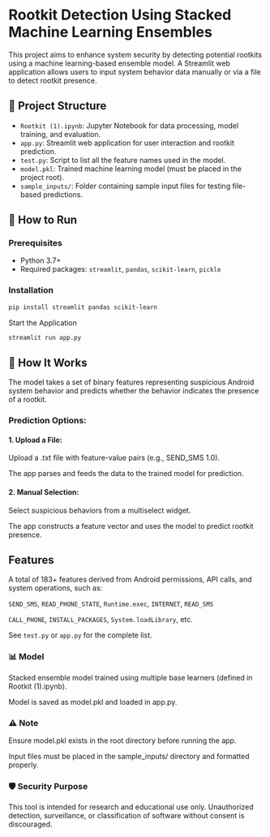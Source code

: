 # Rootkit Detection Using Stacked Machine Learning Ensembles

This project aims to enhance system security by detecting potential rootkits using a machine learning-based ensemble model. A Streamlit web application allows users to input system behavior data manually or via a file to detect rootkit presence.

## 📁 Project Structure

- `Rootkit (1).ipynb`: Jupyter Notebook for data processing, model training, and evaluation.
- `app.py`: Streamlit web application for user interaction and rootkit prediction.
- `test.py`: Script to list all the feature names used in the model.
- `model.pkl`: Trained machine learning model (must be placed in the project root).
- `sample_inputs/`: Folder containing sample input files for testing file-based predictions.

## 🚀 How to Run

### Prerequisites

- Python 3.7+
- Required packages: `streamlit`, `pandas`, `scikit-learn`, `pickle`

### Installation

```bash
pip install streamlit pandas scikit-learn
```
Start the Application
```bash
streamlit run app.py
```
## 🧠 How It Works
The model takes a set of binary features representing suspicious Android system behavior and predicts whether the behavior indicates the presence of a rootkit.

### Prediction Options:
#### 1. Upload a File:

Upload a .txt file with feature-value pairs (e.g., SEND_SMS 1.0).

The app parses and feeds the data to the trained model for prediction.

#### 2. Manual Selection:

Select suspicious behaviors from a multiselect widget.

The app constructs a feature vector and uses the model to predict rootkit presence.

## Features
A total of 183+ features derived from Android permissions, API calls, and system operations, such as:

`SEND_SMS`, `READ_PHONE_STATE`, `Runtime.exec`, `INTERNET`, `READ_SMS`

`CALL_PHONE`, `INSTALL_PACKAGES`, `System.loadLibrary`, etc.

See `test.py` or `app.py` for the complete list.

### 📊 Model
Stacked ensemble model trained using multiple base learners (defined in Rootkit (1).ipynb).

Model is saved as model.pkl and loaded in app.py.

### ⚠️ Note
Ensure model.pkl exists in the root directory before running the app.

Input files must be placed in the sample_inputs/ directory and formatted properly.

### 🛡️ Security Purpose
This tool is intended for research and educational use only. Unauthorized detection, surveillance, or classification of software without consent is discouraged.
